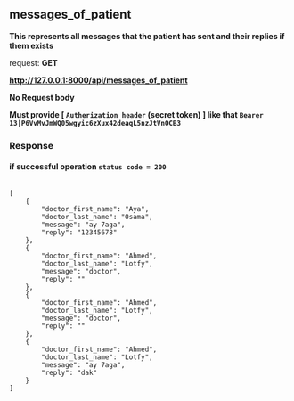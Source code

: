 ## messages_of_patient

<strong>This represents all messages that the patient has sent and their replies if them exists</strong>

request: <strong> GET </strong>

<strong> http://127.0.0.1:8000/api/messages_of_patient </strong>
</br>

<strong> No Request body </strong>

<strong> Must provide [ <code>Autherization header</code> (secret token) ] like that <code>Bearer 13|P6VvMvJmWQ05wgyic6zXux42deaqL5nzJtVnOCB3</code> </strong>



### Response 
#### if successful operation <code>status code = 200</code>

<pre>
<code>
[
    {
        "doctor_first_name": "Aya",
        "doctor_last_name": "Osama",
        "message": "ay 7aga",
        "reply": "12345678"
    },
    {
        "doctor_first_name": "Ahmed",
        "doctor_last_name": "Lotfy",
        "message": "doctor",
        "reply": ""
    },
    {
        "doctor_first_name": "Ahmed",
        "doctor_last_name": "Lotfy",
        "message": "doctor",
        "reply": ""
    },
    {
        "doctor_first_name": "Ahmed",
        "doctor_last_name": "Lotfy",
        "message": "ay 7aga",
        "reply": "dak"
    }
]
</code>
</pre>
